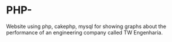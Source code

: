 # PHP-
Website using php, cakephp, mysql for showing graphs about the performance of an engineering company called TW Engenharia.
